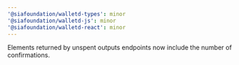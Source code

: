 ```yaml
---
'@siafoundation/walletd-types': minor
'@siafoundation/walletd-js': minor
'@siafoundation/walletd-react': minor
---
```


Elements returned by unspent outputs endpoints now include the number of confirmations.
